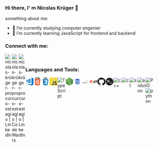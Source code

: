 ### Hi there, I' m Nícolas Krüger  👋



something about me:

- 🔭 I’m currently studying computer engenier 
- 🌱 I’m currently learning JavaScript for frontend and backend

### Connect with me:

[<img align="left" alt="nícolas-krüger-procuro-estagio | LinkedIn" width="22px" src="https://cdn4.iconfinder.com/data/icons/logos-and-brands-1/512/160_Hackerrank_logo_logos-512.png" />](https://www.hackerrank.com/nicolas_nkruger)

[<img align="left" alt="nícolas-krüger-procuro-estagio | CodeWars" width="22px" src="https://cdn0.iconfinder.com/data/icons/a-s-social-set/256/codewars-512.png" />](https://www.codewars.com/users/nicolaskruger)
[<img align="left" alt="nícolas-krüger-procuro-estagio | LinkedIn" width="22px" src="https://cdn.jsdelivr.net/npm/simple-icons@v3/icons/linkedin.svg" />](https://www.linkedin.com/in/n%C3%ADcolas-kr%C3%BCger-procuro-estagio/)

<br />

### Languages and Tools:

<img align="left" alt="Visual Studio Code" width="26px" src="https://raw.githubusercontent.com/github/explore/80688e429a7d4ef2fca1e82350fe8e3517d3494d/topics/visual-studio-code/visual-studio-code.png" />
<img align="left" alt="HTML5" width="26px" src="https://raw.githubusercontent.com/github/explore/80688e429a7d4ef2fca1e82350fe8e3517d3494d/topics/html/html.png" />
<img align="left" alt="CSS3" width="26px" src="https://raw.githubusercontent.com/github/explore/80688e429a7d4ef2fca1e82350fe8e3517d3494d/topics/css/css.png" />
<img align="left" alt="JavaScript" width="26px" src="https://raw.githubusercontent.com/github/explore/80688e429a7d4ef2fca1e82350fe8e3517d3494d/topics/javascript/javascript.png" />
<img align="left" alt="TypeScript" width="26px" src="https://upload.wikimedia.org/wikipedia/commons/thumb/4/4c/Typescript_logo_2020.svg/1200px-Typescript_logo_2020.svg.png" />
<img align="left" alt="Node.js" width="26px" src="https://raw.githubusercontent.com/github/explore/80688e429a7d4ef2fca1e82350fe8e3517d3494d/topics/nodejs/nodejs.png" />
<img align="left" alt="SQL" width="26px" src="https://raw.githubusercontent.com/github/explore/80688e429a7d4ef2fca1e82350fe8e3517d3494d/topics/sql/sql.png" />
<img align="left" alt="MySQL" width="26px" src="https://raw.githubusercontent.com/github/explore/80688e429a7d4ef2fca1e82350fe8e3517d3494d/topics/mysql/mysql.png" />
<img align="left" alt="Git" width="26px" src="https://raw.githubusercontent.com/github/explore/80688e429a7d4ef2fca1e82350fe8e3517d3494d/topics/git/git.png" />
<img align="left" alt="GitHub" width="26px" src="https://raw.githubusercontent.com/github/explore/78df643247d429f6cc873026c0622819ad797942/topics/github/github.png" />
<img align="left" alt="Terminal" width="26px" src="https://raw.githubusercontent.com/github/explore/80688e429a7d4ef2fca1e82350fe8e3517d3494d/topics/terminal/terminal.png" />
<img align="left" alt="c++" width="26px" src="https://upload.wikimedia.org/wikipedia/commons/thumb/1/18/ISO_C%2B%2B_Logo.svg/306px-ISO_C%2B%2B_Logo.svg.png" />
<img align="left" alt="c" width="26px" src="https://seeklogo.com/images/C/c-logo-672525892C-seeklogo.com.png" />
<img align="left" alt="st" width="26px" src="https://upload.wikimedia.org/wikipedia/en/thumb/f/f3/STMicroelectronics_logo.svg/1200px-STMicroelectronics_logo.svg.png" />
<img align="left" alt="arduino" width="26px" src="https://upload.wikimedia.org/wikipedia/commons/thumb/8/87/Arduino_Logo.svg/1280px-Arduino_Logo.svg.png" />
<img align="left" alt="PIO" width="26px" src="https://cdn.worldvectorlogo.com/logos/platformio.svg" />
<img align="left" alt="python" width="26px" src="https://upload.wikimedia.org/wikipedia/commons/thumb/c/c3/Python-logo-notext.svg/1200px-Python-logo-notext.svg.png" />
